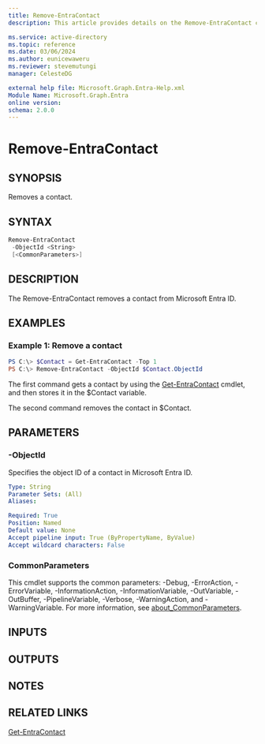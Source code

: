 ```yaml
---
title: Remove-EntraContact
description: This article provides details on the Remove-EntraContact command.

ms.service: active-directory
ms.topic: reference
ms.date: 03/06/2024
ms.author: eunicewaweru
ms.reviewer: stevemutungi
manager: CelesteDG

external help file: Microsoft.Graph.Entra-Help.xml
Module Name: Microsoft.Graph.Entra
online version:
schema: 2.0.0
---
```


# Remove-EntraContact

## SYNOPSIS
Removes a contact.

## SYNTAX

```powershell
Remove-EntraContact 
 -ObjectId <String> 
 [<CommonParameters>]
```

## DESCRIPTION
The Remove-EntraContact removes a contact from Microsoft Entra ID.

## EXAMPLES

### Example 1: Remove a contact
```powershell
PS C:\> $Contact = Get-EntraContact -Top 1
PS C:\> Remove-EntraContact -ObjectId $Contact.ObjectId
```

The first command gets a contact by using the [Get-EntraContact](./Get-EntraContact.md) cmdlet, and then stores it in the $Contact variable.

The second command removes the contact in $Contact.

## PARAMETERS

### -ObjectId
Specifies the object ID of a contact in Microsoft Entra ID.

```yaml
Type: String
Parameter Sets: (All)
Aliases:

Required: True
Position: Named
Default value: None
Accept pipeline input: True (ByPropertyName, ByValue)
Accept wildcard characters: False
```

### CommonParameters
This cmdlet supports the common parameters: -Debug, -ErrorAction, -ErrorVariable, -InformationAction, -InformationVariable, -OutVariable, -OutBuffer, -PipelineVariable, -Verbose, -WarningAction, and -WarningVariable. For more information, see [about_CommonParameters](https://go.microsoft.com/fwlink/?LinkID=113216).

## INPUTS

## OUTPUTS

## NOTES

## RELATED LINKS

[Get-EntraContact](Get-EntraContact.md)

